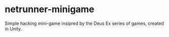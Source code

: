 # netrunner-minigame
Simple hacking mini-game insipred by the Deus Ex series of games, created in Unity.
